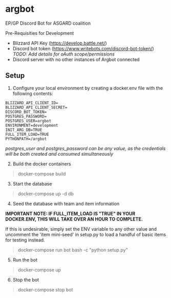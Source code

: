 # argbot
EP/GP Discord Bot for ASGARD coalition

Pre-Requisities for Development
* Blizzard API Key (https://develop.battle.net/)
* Discord bot token (https://www.writebots.com/discord-bot-token/) *TODO:  Add details for oAuth scope/permissions*
* Discord server with no other instances of Argbot connected

## Setup
1. Configure your local environment by creating a docker.env file with the following contents:
```
BLIZZARD_API_CLIENT_ID= 
BLIZZARD_API_CLIENT_SECRET= 
DISCORD_BOT_TOKEN=
POSTGRES_PASSWORD=
POSTGRES_USER=argbot
ENVIRONMENT=development
INIT_ARG_DB=TRUE
FULL_ITEM_LOAD=TRUE
PYTHONPATH=/argbot
```
*postgres_user and postgres_password can be any value, as the credentials will be both created and consumed simultaneously*

2. Build the docker containers
>docker-compose build

3. Start the database
>docker-compose up -d db

4. Seed the database with team and item information

**IMPORTANT NOTE: IF FULL_ITEM_LOAD IS "TRUE" IN YOUR DOCKER.ENV, THIS WILL TAKE OVER AN HOUR TO COMPLETE.**

If this is undesirable, simply set the ENV variable to any other value and uncomment the 'item mini-seed' in setup.py to load a handful of basic items for testing instead.
>docker-compose run bot bash -c "python setup.py"

5. Run the bot
>docker-compose up 

6. Stop the bot
>docker-compose stop bot
